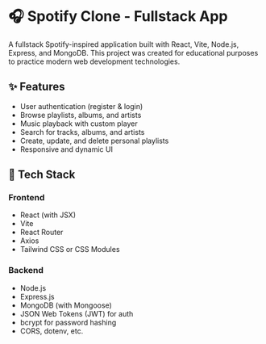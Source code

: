 # 🎧 Spotify Clone - Fullstack App

A fullstack Spotify-inspired application built with React, Vite, Node.js, Express, and MongoDB. This project was created for educational purposes to practice modern web development technologies.

## ✨ Features

- User authentication (register & login)
- Browse playlists, albums, and artists
- Music playback with custom player
- Search for tracks, albums, and artists
- Create, update, and delete personal playlists
- Responsive and dynamic UI

## 🧰 Tech Stack

### Frontend
- React (with JSX)
- Vite
- React Router
- Axios
- Tailwind CSS or CSS Modules

### Backend
- Node.js
- Express.js
- MongoDB (with Mongoose)
- JSON Web Tokens (JWT) for auth
- bcrypt for password hashing
- CORS, dotenv, etc.


